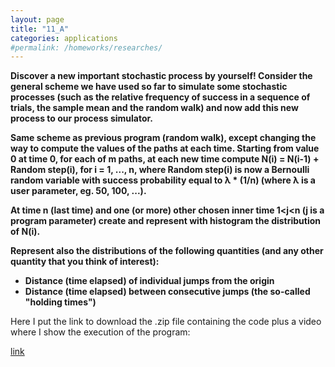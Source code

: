 ```yaml
---
layout: page
title: "11_A"
categories: applications
#permalink: /homeworks/researches/
---
```

<b>Discover a new important stochastic process by yourself! Consider the general scheme we have used so far to simulate some stochastic processes (such as the relative frequency of success in a sequence of trials, the sample mean and the random walk) and now add this new process to our process simulator.</b>

<b>Same scheme as previous program (random walk), except changing the way to compute the values of the paths at each time. Starting from value 0 at time 0, for each of m paths, at each new time compute N(i) = N(i-1) + Random step(i), for i = 1, ..., n, where Random step(i) is now a Bernoulli random variable with success probability equal to λ * (1/n)  (where λ is a user parameter, eg. 50, 100, ...).</b>

<b>At time n (last time) and one (or more) other chosen inner time 1<j<n (j is a program parameter) create and represent with histogram the distribution of N(i). </b>

<b>Represent also the distributions of the following quantities (and any other quantity that you think of interest):</b>

- <b>Distance (time elapsed) of individual jumps from the origin</b>
- <b>Distance (time elapsed) between consecutive jumps (the so-called "holding times")</b>

Here I put the link to download the .zip file containing the code plus a video where I show the execution of the program:

[link](https://drive.google.com/file/d/1n3Xn276JQW1mvLcVvGw7rgABv7Kn8JQo/view?usp=sharing)

